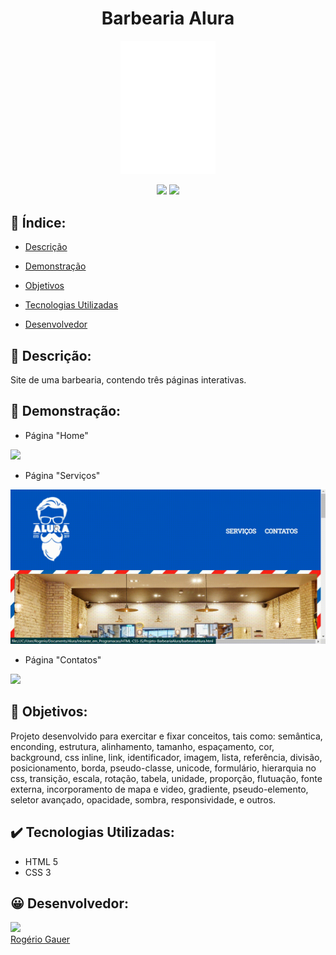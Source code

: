 <h1 align="center">Barbearia Alura</h1>

<p align="center"><img src="img/logo-branco.png" width="30%"></p>

<p align="center">
<img src="https://img.shields.io/badge/status-conclu%C3%ADdo-blue">
<img src="https://img.shields.io/badge/vers%C3%A3o-v1.0.0-orange">
</p>

## :bookmark_tabs: Índice:

- [Descrição](#pagewithcurl-descrição)

- [Demonstração](#mega-demonstração)

- [Objetivos](#dart-objetivos)

- [Tecnologias Utilizadas](#heavycheckmark-tecnologias-utilizadas)

- [Desenvolvedor](#grinning-desenvolvedor)

## :page_with_curl: Descrição:
Site de uma barbearia, contendo três páginas interativas.

## :mega: Demonstração:
- Página "Home"

<img src="img/vdohome.gif">

- Página "Serviços"

<img src="img/vdoservicos.gif">

- Página "Contatos"

<img src="img/vdocontatos.gif">

## :dart: Objetivos:
Projeto desenvolvido para exercitar e fixar conceitos, tais como: semântica, enconding, estrutura, alinhamento, tamanho, espaçamento, cor, background, css inline, link, identificador, imagem, lista, referência, divisão, posicionamento, borda, pseudo-classe, unicode, formulário, hierarquia no css, transição, escala, rotação, tabela, unidade, proporção, flutuação, fonte externa, incorporamento de mapa e video, gradiente, pseudo-elemento, seletor avançado, opacidade, sombra, responsividade, e outros.   

## :heavy_check_mark: Tecnologias Utilizadas:
- HTML 5
- CSS 3

## :grinning: Desenvolvedor:
[<img src="https://avatars.githubusercontent.com/u/96431522?v=4" width=115><br>Rogério Gauer](https://github.com/rogeriogauer)
